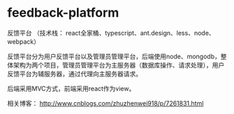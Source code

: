 # feedback-platform
反馈平台 （技术栈： react全家桶、typescript、ant.design、less、node、webpack）

反馈平台分为用户反馈平台以及管理员管理平台，后端使用node、mongodb，整体架构为两个项目，管理员管理平台为主服务器（数据库操作、请求处理），用户反馈平台为辅服务器，通过代理向主服务器请求。

后端采用MVC方式，前端采用react作为view。 

相关博客： http://www.cnblogs.com/zhuzhenwei918/p/7261831.html

